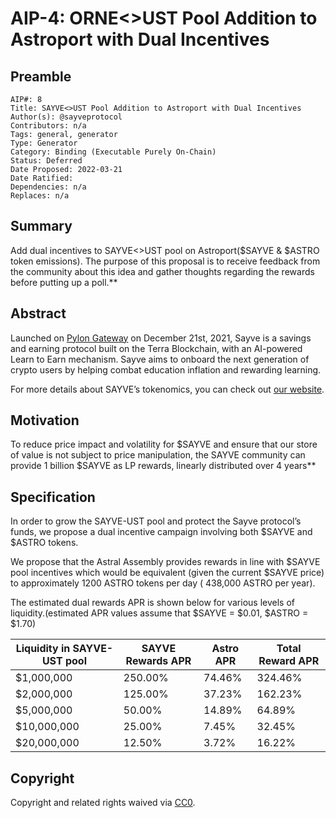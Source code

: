 # AIP-4: ORNE<>UST Pool Addition to Astroport with Dual Incentives

## Preamble

```
AIP#: 8
Title: SAYVE<>UST Pool Addition to Astroport with Dual Incentives
Author(s): @sayveprotocol
Contributors: n/a
Tags: general, generator
Type: Generator
Category: Binding (Executable Purely On-Chain)
Status: Deferred
Date Proposed: 2022-03-21
Date Ratified: 
Dependencies: n/a
Replaces: n/a
```

## Summary

Add dual incentives to SAYVE<>UST pool on Astroport($SAYVE & $ASTRO token emissions). The purpose of this proposal is to receive feedback from the community about this idea and gather thoughts regarding the rewards before putting up a poll.**

## Abstract


Launched on [Pylon Gateway](https://gateway.pylon.money/tokens/sayve/) on December 21st, 2021, Sayve is a savings and earning protocol built on the Terra Blockchain, with an AI-powered Learn to Earn mechanism. Sayve aims to onboard the next generation of crypto users by helping combat education inflation and rewarding learning.

For more details about SAYVE’s tokenomics, you can check out [our website](https://www.sayve.money/).

## Motivation

To reduce price impact and volatility for $SAYVE and ensure that our store of value is not subject to price manipulation, the SAYVE community can provide 1 billion $SAYVE as LP rewards, linearly distributed over 4 years**

## Specification

In order to grow the SAYVE-UST pool and protect the Sayve protocol’s funds, we propose a dual incentive campaign involving both $SAYVE and $ASTRO tokens.

We propose that the Astral Assembly provides rewards in line with $SAYVE pool incentives which would be equivalent (given the current $SAYVE price) to approximately 1200 ASTRO tokens per day ( 438,000 ASTRO per year).

The estimated dual rewards APR is shown below for various levels of liquidity.(estimated APR values assume that $SAYVE = $0.01, $ASTRO = $1.70)

| Liquidity in SAYVE-UST pool | SAYVE Rewards APR | Astro APR | Total Reward APR |
|----------------------------|------------------|-----------|------------------|
| $1,000,000 | 250.00% | 74.46% | 324.46% |
| $2,000,000 | 125.00% | 37.23% | 162.23% |
| $5,000,000 | 50.00% | 14.89% | 64.89% |
| $10,000,000	| 25.00% | 7.45% | 32.45% |
| $20,000,000	| 12.50% | 3.72% | 16.22% |

## Copyright
Copyright and related rights waived via [CC0](https://creativecommons.org/publicdomain/zero/1.0/).

